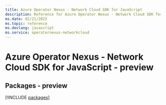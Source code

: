 ```yaml
---
title: Azure Operator Nexus - Network Cloud SDK for JavaScript
description: Reference for Azure Operator Nexus - Network Cloud SDK for JavaScript
ms.date: 02/21/2025
ms.topic: reference
ms.devlang: javascript
ms.service: operatornexus-networkcloud
---
```

# Azure Operator Nexus - Network Cloud SDK for JavaScript - preview
## Packages - preview
[!INCLUDE [packages](operator-nexus---network-cloud-index.md)]